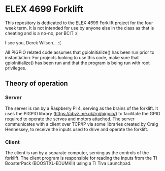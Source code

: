 # ELEX 4699 Forklift

This repository is dedicated to the ELEX 4699 Forklift project for the four week term. It is not intended for use by anyone else in the class as that is cheating and is a no-no, per BCIT :(

I see you, Derek Wilson... :(

All PIGPIO related code assumes that gpioInitialize() has been run prior to instantiation. For projects looking to use this code, make sure that gpioInitialize() has been run and that the program is being run with root privileges.

  

## Theory of operation
### Server
The server is ran by a Raspberry PI 4, serving as the brains of the forklift. It uses the PIGPIO library (https://abyz.me.uk/rpi/pigpio/) to facilitate the GPIO required to operate the servos and motors attached. The server communicates with a client over TCP/IP via some libraries created by Craig Hennessey, to receive the inputs used to drive and operate the forklift.

### Client
The client is ran by a separate computer, serving as the controls of the forklift. The client program is responsible for reading the inputs from the TI BoosterPack (BOOSTXL-EDUMKII) using a TI Tiva Launchpad.
